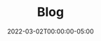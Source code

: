 ---
title: "Blog"
date: 2022-03-02T00:00:00-05:00
draft: false
showInMenu: true
hideLastModified: true

---